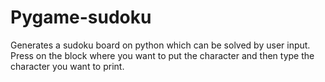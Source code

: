 # Pygame-sudoku
Generates a sudoku board on python which can be solved by user input.
Press on the block where you want to put the character and then type the character you want to print. 
